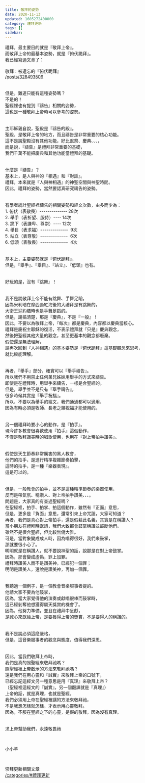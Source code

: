 ```yaml
---
title: 敬拜的姿勢
date: 2020-11-13
updated: 1605272400000
category: 禮拜更新
tags: []
sidebar: 
---
```


<div>禮拜，最主要目的就是『敬拜上帝』。</div>
<div>而敬拜上帝的最基本姿勢，就是『俯伏跪拜』。</div>
<div>我已經寫過文章了：</div>
<div> </div>
<div>敬拜：被遺忘的『俯伏跪拜』</div>
<div><a href="/posts/328493509" target="_blank">/posts/328493509</a></div>
<div> </div>
<div> </div>
<div>但是，難道只能有這種姿勢嗎？</div>
<div>不是的！</div>
<div>聖經裡也有提到『禱告』相關的姿勢，</div>
<div>這也是一種敬拜上帝時可以參考的姿勢。</div>
<div> </div>
<div> </div>
<div>主耶穌親自說，聖殿是『禱告的殿』。</div>
<div>聖殿，是敬拜上帝的地方，而且禱告是非常重要的核心功能。</div>
<div>這不是說聖殿沒有其他功能，好比獻祭、慶典、、、，</div>
<div>而是說，『禱告』是禮拜非常重要的基礎，</div>
<div>我們千萬不能把慶典和其他功能當禮拜的基礎。</div>
<div> </div>
<div> </div>
<div>什麼是『禱告』？</div>
<div>基本上，是人與神的『相遇』和『對話』。</div>
<div>禮拜，本來就是『人與神相遇』的神聖空間與神聖時間。</div>
<div>因此，禮拜的姿勢，當然要認真研究禱告的姿勢。</div>
<div> </div>
<div> </div>
<div>有學者統計聖經裡禱告的相關姿勢和經文次數，由多而少為：</div>
<div>1.<span style="white-space:pre"> </span>俯伏（表敬畏）-------------- 28次</div>
<div>2.<span style="white-space:pre"> </span>舉手（表祈望、服侍）---- 14次</div>
<div>3.<span style="white-space:pre"> </span>跪下（表謙卑、尊崇）---- 12次</div>
<div>4.<span style="white-space:pre"> </span>舉目（表求福）--------------  9次</div>
<div>5.<span style="white-space:pre"> </span>站立（表尊敬）--------------  6次</div>
<div>6.<span style="white-space:pre"> </span>低頭（表敬畏）--------------  4次</div>
<div> </div>
<div> </div>
<div>基本上，主要姿勢就是『俯伏跪拜』，</div>
<div>但是，『舉手』、『舉目』、『站立』、『低頭』也有。</div>
<div> </div>
<div> </div>
<div>好玩的是，沒有『跳舞』！</div>
<div> </div>
<div> </div>
<div>我不是說敬拜上帝不能有跳舞、手舞足蹈，</div>
<div>因為米利暗在摩西過紅海後的大禮拜是有跳舞的，</div>
<div>大衛王迎約櫃時也是手舞足蹈的。</div>
<div>但是，請搞清楚，那是『慶典』，不是『一般』！</div>
<div>因此，不要以為敬拜上帝，『每次』都是慶典，內容都以慶典當核心。</div>
<div>禮拜是慶祝主耶穌的復活，不表示禮拜就『只是』慶典觀念，</div>
<div>然後把聖經其他大量的觀念，甚至更基本的觀念都廢棄。</div>
<div>假使還是無法理解，</div>
<div>請再次回到『人神相遇』的基本姿勢是『俯伏跪拜』這基礎觀念來思考，</div>
<div>就比較能理解。</div>
<div> </div>
<div> </div>
<div>再者，『舉手』部分，確實可以『舉手禱告』。</div>
<div>所以我們不用禁止任何弟兄姊妹用舉手的方式來禱告。</div>
<div>即使是在禮拜時，用舉手來禱告，一樣是合聖經的。</div>
<div>但是，舉手並不是只有『舉手禱告』，</div>
<div>很多時候其實是『舉手祝福』。</div>
<div>所以，不要以為舉手的經文，我們通通都可以適用，</div>
<div>因為有時必須是牧師、長老之類祝福才能使用的。</div>
<div> </div>
<div> </div>
<div>另一個禮拜時要小心的動作，是『拍手』。</div>
<div>現今許多教會很喜歡使用『拍手』這個動作，</div>
<div>不僅是敬拜讚美時的唱歌使用，也用在『對上帝拍手讚美』。</div>
<div> </div>
<div> </div>
<div>假使是天生節奏非常厲害的黑人教會，</div>
<div>他們的拍手，是進行精準複雜節奏拍擊，</div>
<div>這時的拍手，是一種『樂器表現』。</div>
<div>這是可以的。</div>
<div> </div>
<div> </div>
<div>但是，一般教會的拍手，並不是這種精準節奏的樂器使用，</div>
<div>反而是帶氣氛、稱讚人、對上帝拍手讚美、、、。</div>
<div>問題是，大家真的有查過聖經嗎？</div>
<div>在聖經裡，拍手、拍掌、拍這個動作，雖然有『正面』意思，</div>
<div>但是，更多是『負面』意思，還常引來上帝咒詛，大家可知道？</div>
<div>再者，我們是真心對上帝拍手，還是假藉此名義，其實是在稱讚人？</div>
<div>當小朋友在禮拜時獻詩，我們大致都會鼓掌稱讚並鼓勵他們。</div>
<div>雖然不是很合聖經，但比較無傷大雅。</div>
<div>可是，當對象變成成人時，因為唱得很好，我們來鼓掌，</div>
<div>那就要很小心了。</div>
<div>明明就是在稱讚人，就不要說神聖的話，說那是在對上帝鼓掌。</div>
<div>因為，那會變成虛偽，罪上加罪。</div>
<div>禮拜時讚美人而不是讚美神，已經犯一個罪；</div>
<div>明明是讚美人，還說是讚美神，再加一個罪。</div>
<div> </div>
<div> </div>
<div>我聽過一個例子，是一個教會音樂服事者提的。</div>
<div>他請大家不要為他鼓掌，</div>
<div>因為，當大家覺得他的演奏或獻唱很棒而鼓掌時，</div>
<div>這已經剝奪他想獲得屬天獎賞的機會了。</div>
<div>因為，他努力準備，並且在禮拜中呈獻，</div>
<div>是誠心來獻給上帝，是要獲得上帝的獎賞，不是要得人的稱讚的。</div>
<div> </div>
<div> </div>
<div>我不是說必須這麼嚴格，</div>
<div>但是，這音樂服事者的觀念與態度，值得我們深思。</div>
<div> </div>
<div> </div>
<div>因此，當我們敬拜上帝時，</div>
<div>我們是真的照聖經來敬拜祂嗎？</div>
<div>照聖經裡上帝啟示的方法來敬拜祂嗎？</div>
<div>還是我們在用心靈和『誠實』來敬拜上帝的口號下，</div>
<div>已經忘記這經文另一種意思是用『真理』來敬拜上帝？</div>
<div>（聖經裡這經文的『誠實』，另一個翻譯就是『真理』）</div>
<div>上帝的話，就是真理，也就是聖經。</div>
<div>我們必須用上帝在聖經裡講的方法來敬拜祂，</div>
<div>不是我想怎樣就怎樣，才表示用心靈敬拜。</div>
<div>因為，不服在聖經之下的心靈，是假的敬拜，因為沒有真理。</div>
<div> </div>
<div> </div>
<div>求上帝幫助我們，永遠敬畏祂</div>
<p> </p>
<p>小小羊</p>
<p> </p>
<p>崇拜更新相關文章<br/>
<a href="/categories/#禮拜更新" target="_blank">/categories/#禮拜更新</a></p>
<p> </p>
